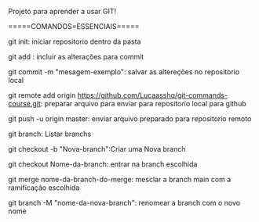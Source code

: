 Projeto para aprender a usar GIT!

=====COMANDOS=ESSENCIAIS===== 

git init: iniciar repositorio dentro da pasta

git add <nome-arquivo>: incluir as alterações para commit

git commit -m "mesagem-exemplo": salvar as altereções no repositorio local

git remote add origin https://github.com/Lucaasshq/git-commands-course.git: preparar arquivo para enviar para repositorio local para github

git push -u origin master: enviar arquivo preparado para repositorio remoto

git branch: Listar branchs

git checkout -b "Nova-branch":Criar uma Nova branch

git checkout Nome-da-branch: entrar na branch escolhida

git merge nome-da-branch-do-merge: mesclar a branch main com a ramificação escolhida

git branch -M "nome-da-nova-branch": renomear a branch com o novo nome 
